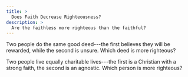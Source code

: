 ```yaml
---
title: >
  Does Faith Decrease Righteousness?
description: >
  Are the faithless more righteous than the faithful?
---
```

Two people do the same good deed---the first believes they will be rewarded, while the second is unsure.  Which deed is more righteous?

Two people live equally charitable lives---the first is a Christian with a strong faith, the second is an agnostic.  Which person is more righteous?
